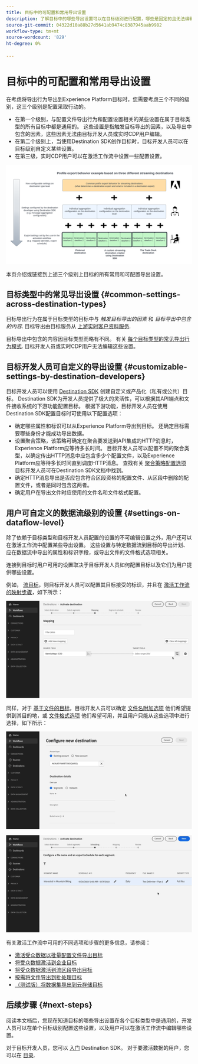 ```yaml
---
title: 目标中的可配置和常用导出设置
description: 了解目标中的哪些导出设置可以在目标级别进行配置，哪些是固定的且无法编辑的。
source-git-commit: 04322d10a88b27d5641ab9474c8387945aab9982
workflow-type: tm+mt
source-wordcount: '829'
ht-degree: 0%

---
```



# 目标中的可配置和常用导出设置

在考虑将导出行为导出到Experience Platform目标时，您需要考虑三个不同的级别，这三个级别是配置采取行动的。

* 在第一个级别，与配置文件导出行为和配置设置相关的某些设置在属于目标类型的所有目标中都是通用的。 这些设置是指触发目标导出的因素，以及导出中包含的因素，这些因素无法由目标开发人员或实时CDP用户编辑。
* 在第二个级别上，当使用Destination SDK创作目标时，目标开发人员可以在目标级别自定义某些设置。
* 在第三级，实时CDP用户可以在激活工作流中设置一些配置设置。

![显示目标的常见和可配置导出设置之间相互作用的图表](/help/destinations/assets/how-destinations-work/profile-export-behavior-diagram.png)

本页介绍或链接到上述三个级别上目标的所有常用和可配置导出设置。

## 目标类型中的常见导出设置 {#common-settings-across-destination-types}

目标导出行为在属于目标类型的目标中与 *触发目标导出的因素* 和 *目标导出中包含的内容*. 目标导出由目标服务从 [上游实时客户资料服务](https://experienceleague.adobe.com/docs/blueprints-learn/architecture/architecture-overview/platform-applications.html?lang=en#adobe-experience-platform-%26-applications-detailed-architecture-diagram).

目标导出中包含的内容因目标类型而略有不同。 有关 [每个目标类型的常见导出行为模式](/help/destinations/how-destinations-work/profile-export-behavior.md). 目标开发人员或实时CDP用户无法编辑这些设置。

## 目标开发人员可自定义的导出设置 {#customizable-settings-by-destination-developers}

目标开发人员可以使用 [Destination SDK](/help/destinations/destination-sdk/overview.md) 创建自定义或产品化（私有或公共）目标。 Destination SDK为开发人员提供了极大的灵活性，可以根据其API端点和文件接收系统的下游功能配置目标。 根据下游功能，目标开发人员在使用Destination SDK配置目标时可使用以下配置选项：

* 确定哪些属性和标识可以从Experience Platform导出到目标。 还确定目标需要哪些身份才能成功导出数据。
* 设置聚合策略，该策略可确定在聚合要发送到API集成的HTTP消息时，Experience Platform应等待多长时间。 目标开发人员可以配置不同的聚合类型，以确定传出HTTP消息中应包含多少个配置文件，以及Experience Platform应等待多长时间直到调度HTTP消息。 查找有关 [聚合策略配置选项](/help/destinations/destination-sdk/destination-configuration.md#aggregation) 目标开发人员可在Destination SDK文档中找到。
* 确定HTTP消息导出是否应包含符合区段资格的配置文件、从区段中删除的配置文件，或者是同时包含这两者。
* 确定用户在导出文件时应使用的文件名和文件格式配置。

## 用户可自定义的数据流级别的设置 {#settings-on-dataflow-level}

除了依赖于目标类型和目标开发人员配置的设置的不可编辑设置之外，用户还可以在激活工作流中配置某些导出设置。 这些设置与特定数据流到目标的导出计划、应在数据流中导出的属性和标识字段，或导出文件的文件格式选项相关。

连接到目标时用户可用的设置取决于目标开发人员如何配置目标以及它们为用户提供哪些设置。

例如， [流目标](/help/destinations/destination-types.md#streaming-destinations)，则目标开发人员可以配置其目标接受的标识，并且在 [激活工作流的映射步骤](/help/destinations/ui/activate-segment-streaming-destinations.md#mapping)，如下所示：

![在激活工作流的映射步骤中，屏幕记录目标字段的标识选择。 ](/help/destinations/assets/how-destinations-work/identity-mapping-example.gif)

同样，对于 [基于文件的目标](/help/destinations/destination-types.md#file-based)，目标开发人员可以确定 [文件名附加选项](/help/destinations/ui/activate-batch-profile-destinations.md#file-names) 他们希望提供到其目的地，或 [文件格式选项](/help/destinations/destination-sdk/guides/batch/configure-file-formatting-options.md) 他们希望可用，并且用户只能从这些选项中进行选择，如下所示：

![连接到基于文件的目标时，屏幕记录文件格式选项。](/help/destinations/assets/how-destinations-work/file-formatting-options.gif)

![在激活工作流的计划步骤中，屏幕记录文件名附加选项。 ](/help/destinations/assets/how-destinations-work/filename-append-options.gif)

有关激活工作流中可用的不同选项和步骤的更多信息，请参阅：

* [激活受众数据以批量配置文件导出目标](/help/destinations/ui/activate-batch-profile-destinations.md)
* [将受众数据激活到企业目标](/help/destinations/ui/activate-streaming-profile-destinations.md)
* [将受众数据激活到流区段导出目标](/help/destinations/ui/activate-segment-streaming-destinations.md)
* [按需将文件导出到批处理目标](/help/destinations/ui/export-file-now.md)
* [（测试版）将数据集导出到云存储目标](/help/destinations/ui/export-datasets.md)

## 后续步骤 {#next-steps}

阅读本文档后，您现在知道目标的哪些导出设置在各个目标类型中是通用的，开发人员可以在单个目标级别配置这些设置，以及用户可以在激活工作流中编辑哪些设置。

对于目标开发人员，您可以 [入门](/help/destinations/destination-sdk/getting-started.md) Destination SDK。 对于要激活数据的用户，您可以在 [目录](/help/destinations/catalog/overview.md).